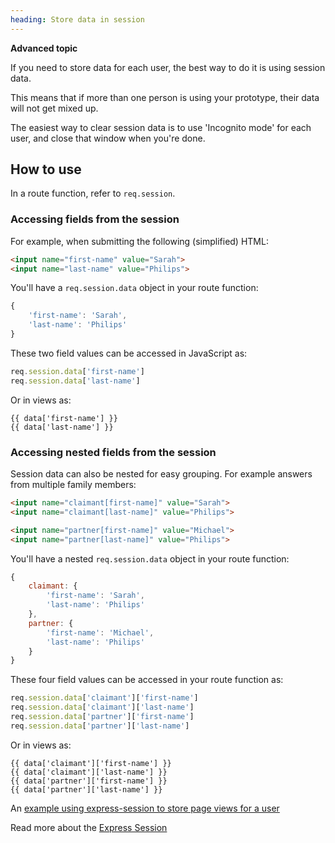 ```yaml
---
heading: Store data in session
---
```


**Advanced topic**

If you need to store data for each user, the best way to do it is using session data.

This means that if more than one person is using your prototype, their data will not get mixed up.

The easiest way to clear session data is to use 'Incognito mode' for each user, and close that window when you're done.

## How to use

In a route function, refer to `req.session`.

### Accessing fields from the session

For example, when submitting the following (simplified) HTML:

```html
<input name="first-name" value="Sarah">
<input name="last-name" value="Philips">
```

You'll have a `req.session.data` object in your route function:

```js
{
    'first-name': 'Sarah',
    'last-name': 'Philips'
}
```

These two field values can be accessed in JavaScript as:

```js
req.session.data['first-name']
req.session.data['last-name']
```

Or in views as:

```
{{ data['first-name'] }}
{{ data['last-name'] }}
```

### Accessing nested fields from the session

Session data can also be nested for easy grouping. For example answers from multiple family members:

```html
<input name="claimant[first-name]" value="Sarah">
<input name="claimant[last-name]" value="Philips">

<input name="partner[first-name]" value="Michael">
<input name="partner[last-name]" value="Philips">
```

You'll have a nested `req.session.data` object in your route function:

```js
{
    claimant: {
        'first-name': 'Sarah',
        'last-name': 'Philips'
    },
    partner: {
        'first-name': 'Michael',
        'last-name': 'Philips'
    }
}
```

These four field values can be accessed in your route function as:

```js
req.session.data['claimant']['first-name']
req.session.data['claimant']['last-name']
req.session.data['partner']['first-name']
req.session.data['partner']['last-name']
```

Or in views as:

```
{{ data['claimant']['first-name'] }}
{{ data['claimant']['last-name'] }}
{{ data['partner']['first-name'] }}
{{ data['partner']['last-name'] }}
```

An [example using express-session to store page views for a user](https://github.com/expressjs/session#example)

Read more about the [Express Session](https://github.com/expressjs/session)
